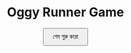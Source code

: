 <!DOCTYPE html>
<html lang="bn">
<head>
  <meta charset="UTF-8">
  <meta name="viewport" content="width=device-width, initial-scale=1.0">
  <title>Oggy and the Cockroaches</title>
  <script src="https://telegram.org/js/telegram-web-app.js"></script>
</head>
<body style="text-align: center; padding-top: 50px;">
  <h1>Oggy Runner Game</h1>
  <button onclick="location.href='game.html'" style="padding: 10px 20px;">গেম শুরু করো</button>
</body>
</html>
